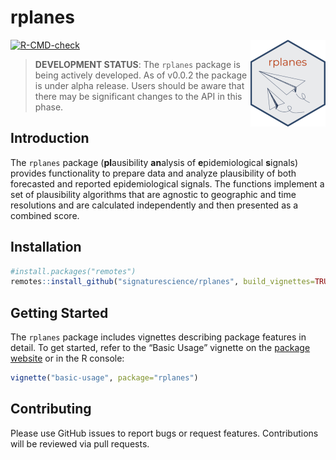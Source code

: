 
<!-- README.md is generated from README.Rmd. Please edit that file -->

# rplanes

<a href="https://signaturescience.github.io/rplanes/"><img src="man/figures/logo.png" align="right" height="139" alt="rplanes website" /></a>

<!-- badges: start -->

[![R-CMD-check](https://github.com/signaturescience/rplanes/actions/workflows/R-CMD-check.yaml/badge.svg)](https://github.com/signaturescience/rplanes/actions/workflows/R-CMD-check.yaml)
<!-- badges: end -->

> **DEVELOPMENT STATUS**: The `rplanes` package is being actively
> developed. As of v0.0.2 the package is under alpha release. Users
> should be aware that there may be significant changes to the API in
> this phase.

## Introduction

The `rplanes` package (**pl**ausibility **an**alysis of
**e**pidemiological **s**ignals) provides functionality to prepare data
and analyze plausibility of both forecasted and reported epidemiological
signals. The functions implement a set of plausibility algorithms that
are agnostic to geographic and time resolutions and are calculated
independently and then presented as a combined score.

## Installation

``` r
#install.packages("remotes")
remotes::install_github("signaturescience/rplanes", build_vignettes=TRUE)
```

## Getting Started

The `rplanes` package includes vignettes describing package features in
detail. To get started, refer to the “Basic Usage” vignette on the
[package
website](https://signaturescience.github.io/rplanes/articles/basic-usage.html)
or in the R console:

``` r
vignette("basic-usage", package="rplanes")
```

## Contributing

Please use GitHub issues to report bugs or request features.
Contributions will be reviewed via pull requests.
